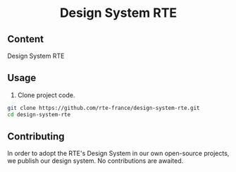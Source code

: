
<h1 align="center">Design System RTE</h1>

## Content

 Design System RTE

## Usage

1. Clone project code.

```bash
git clone https://github.com/rte-france/design-system-rte.git
cd design-system-rte
```

## Contributing

In order to adopt the RTE's Design System in our own open-source projects, we publish our design system. No contributions are awaited.